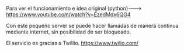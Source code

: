 Para ver el funcionamiento e idea original (python)---> https://www.youtube.com/watch?v=EzedMdx6QG4

Con este pequeño server se puede hacer llamadas de manera continua mediante internet, sin posibilidad de ser bloqueado.

El servicio es gracias a Twillio. https://www.twilio.com/

